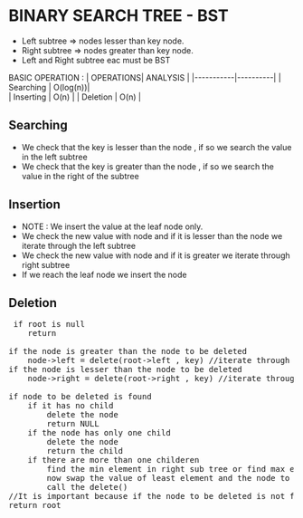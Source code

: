 # BINARY SEARCH TREE - BST
-   Left subtree  => nodes lesser than key node.
-   Right subtree => nodes greater than key node.
-   Left and Right subtree eac must be BST

BASIC OPERATION : 
| OPERATIONS| ANALYSIS |
|-----------|----------|
| Searching |  O(log(n))|  
| Inserting | O(n) |
| Deletion  | O(n) |

## Searching
- We check that the key is lesser than the node , if so we search the value in the left subtree
- We check that the key is greater than the node , if so we search the value in the right of the subtree

## Insertion
- NOTE : We insert the value at the leaf node only.
- We check the new value with node and if it is lesser than the node we iterate through the left subtree
- We check the new value with node and if it is greater we iterate through right subtree
- If we reach the leaf node we insert the node

## Deletion 
<pre>
 if root is null
    return

if the node is greater than the node to be deleted
    node->left = delete(root->left , key) //iterate through left subtree
if the node is lesser than the node to be deleted
    node->right = delete(root->right , key) //iterate through right subtree

if node to be deleted is found 
    if it has no child  
        delete the node
        return NULL
    if the node has only one child
        delete the node
        return the child
    if there are more than one childeren
        find the min element in right sub tree or find max element in left sub tree
        now swap the value of least element and the node to be deleted
        call the delete()
//It is important because if the node to be deleted is not found then we should return the current node to make sure tree remains same
return root
</pre>
